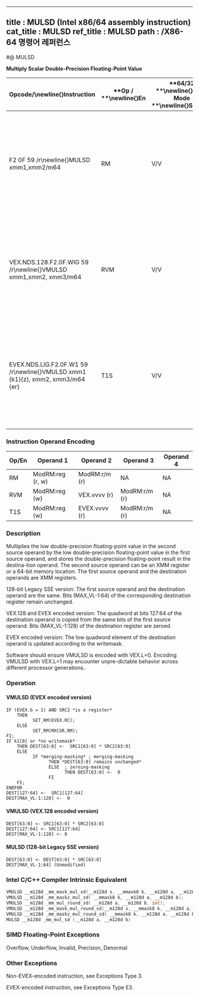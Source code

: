 ----------------------------
title : MULSD (Intel x86/64 assembly instruction)
cat_title : MULSD
ref_title : MULSD
path : /X86-64 명령어 레퍼런스
----------------------------
#@ MULSD

**Multiply Scalar Double-Precision Floating-Point Value**

|**Opcode/**\newline{}**Instruction**|**Op / **\newline{}**En**|**64/32 **\newline{}**bit Mode **\newline{}**Support**|**CPUID **\newline{}**Feature **\newline{}**Flag**|**Description**|
|------------------------------------|-------------------------|------------------------------------------------------|--------------------------------------------------|---------------|
|F2 0F 59 /r\newline{}MULSD xmm1,xmm2/m64|RM|V/V|SSE2|Multiply the low double-precision floating-point value in xmm2/m64 by low double-precision floating-point value in xmm1.|
|VEX.NDS.128.F2.0F.WIG 59 /r\newline{}VMULSD xmm1,xmm2, xmm3/m64|RVM|V/V|AVX|Multiply the low double-precision floating-point value in xmm3/m64 by low double-precision floating-point value in xmm2.|
|EVEX.NDS.LIG.F2.0F.W1 59 /r\newline{}VMULSD xmm1 {k1}{z}, xmm2, xmm3/m64 {er}|T1S|V/V|AVX512F|Multiply the low double-precision floating-point value in xmm3/m64 by low double-precision floating-point value in xmm2.|
### Instruction Operand Encoding


|Op/En|Operand 1|Operand 2|Operand 3|Operand 4|
|-----|---------|---------|---------|---------|
|RM|ModRM:reg (r, w)|ModRM:r/m (r)|NA|NA|
|RVM|ModRM:reg (w)|VEX.vvvv (r)|ModRM:r/m (r)|NA|
|T1S|ModRM:reg (w)|EVEX.vvvv (r)|ModRM:r/m (r)|NA|
### Description


Multiplies the low double-precision floating-point value in the second source operand by the low double-precision floating-point value in the first source operand, and stores the double-precision floating-point result in the destina-tion operand. The second source operand can be an XMM register or a 64-bit memory location. The first source operand and the destination operands are XMM registers. 

128-bit Legacy SSE version: The first source operand and the destination operand are the same. Bits (MAX_VL-1:64) of the corresponding destination register remain unchanged.

VEX.128 and EVEX encoded version: The quadword at bits 127:64 of the destination operand is copied from the same bits of the first source operand. Bits (MAX_VL-1:128) of the destination register are zeroed.

EVEX encoded version: The low quadword element of the destination operand is updated according to the writemask.

Software should ensure VMULSD is encoded with VEX.L=0. Encoding VMULSD with VEX.L=1 may encounter unpre-dictable behavior across different processor generations.


### Operation
#### VMULSD (EVEX encoded version)
```info-verb
IF (EVEX.b = 1) AND SRC2 *is a register*
    THEN
          SET_RM(EVEX.RC);
    ELSE 
          SET_RM(MXCSR.RM);
FI;
IF k1[0] or *no writemask*
    THEN DEST[63:0] <-   SRC1[63:0] * SRC2[63:0]
    ELSE 
          IF *merging-masking* ; merging-masking
                THEN *DEST[63:0] remains unchanged*
                ELSE  ; zeroing-masking
                      THEN DEST[63:0] <-   0
                FI
    FI;
ENDFOR
DEST[127:64]  <-  SRC1[127:64]
DEST[MAX_VL-1:128] <-   0
```
#### VMULSD (VEX.128 encoded version)
```info-verb
DEST[63:0] <-  SRC1[63:0] * SRC2[63:0]
DEST[127:64]  <- SRC1[127:64]
DEST[MAX_VL-1:128] <-  0
```
#### MULSD (128-bit Legacy SSE version)
```info-verb
DEST[63:0] <-  DEST[63:0] * SRC[63:0]
DEST[MAX_VL-1:64] (Unmodified)
```

### Intel C/C++ Compiler Intrinsic Equivalent

```cpp
VMULSD __m128d _mm_mask_mul_sd(__m128d s, __mmask8 k, __m128d a, __m128d b);
VMULSD __m128d _mm_maskz_mul_sd( __mmask8 k, __m128d a, __m128d b);
VMULSD __m128d _mm_mul_round_sd( __m128d a, __m128d b, int);
VMULSD __m128d _mm_mask_mul_round_sd(__m128d s, __mmask8 k, __m128d a, __m128d b, int);
VMULSD __m128d _mm_maskz_mul_round_sd( __mmask8 k, __m128d a, __m128d b, int);
MULSD __m128d _mm_mul_sd (__m128d a, __m128d b)
```
### SIMD Floating-Point Exceptions


Overflow, Underflow, Invalid, Precision, Denormal

### Other Exceptions


Non-EVEX-encoded instruction, see Exceptions Type 3.

EVEX-encoded instruction, see Exceptions Type E3.

